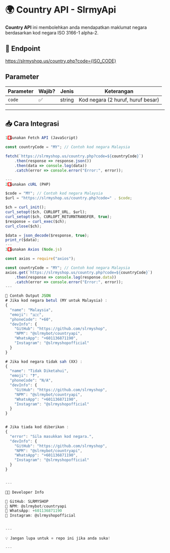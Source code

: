 # 🌍 Country API - SlrmyApi

**Country API** ini membolehkan anda mendapatkan maklumat negara berdasarkan kod negara ISO 3166-1 alpha-2.
## 📌 Endpoint
https://slrmyshop.us/country.php?code={ISO_CODE}
## Parameter
| Parameter | Wajib? | Jenis  | Keterangan |
|-----------|--------|--------|------------|
| `code`    | ✅     | string | Kod negara (2 huruf, huruf besar) |

---

## 📥 Cara Integrasi

```javascript
1️⃣ Gunakan Fetch API (JavaScript)

const countryCode = "MY"; // Contoh kod negara Malaysia

fetch(`https://slrmyshop.us/country.php?code=${countryCode}`)
    .then(response => response.json())
    .then(data => console.log(data))
    .catch(error => console.error("Error:", error));

---
2️⃣ Gunakan cURL (PHP)

$code = "MY"; // Contoh kod negara Malaysia
$url = "https://slrmyshop.us/country.php?code=" . $code;

$ch = curl_init();
curl_setopt($ch, CURLOPT_URL, $url);
curl_setopt($ch, CURLOPT_RETURNTRANSFER, true);
$response = curl_exec($ch);
curl_close($ch);

$data = json_decode($response, true);
print_r($data);
---
3️⃣ Gunakan Axios (Node.js)

const axios = require("axios");

const countryCode = "MY"; // Contoh kod negara Malaysia
axios.get(`https://slrmyshop.us/country.php?code=${countryCode}`)
    .then(response => console.log(response.data))
    .catch(error => console.error("Error:", error));
---

📌 Contoh Output JSON
# Jika kod negara betul (MY untuk Malaysia) :
{
  "name": "Malaysia",
  "emoji": "🇲🇾",
  "phoneCode": "+60",
  "devInfo": {
    "GitHub": "https://github.com/slrmyshop",
    "NPM": "@slrmybot/countryapi",
    "WhatsApp": "+601136871190",
    "Instagram": "@slrmyshopofficial"
  }
}

# Jika kod negara tidak sah (XX) :
{
  "name": "Tidak Diketahui",
  "emoji": "❓",
  "phoneCode": "N/A",
  "devInfo": {
    "GitHub": "https://github.com/slrmyshop",
    "NPM": "@slrmybot/countryapi",
    "WhatsApp": "+601136871190",
    "Instagram": "@slrmyshopofficial"
  }
}


# Jika tiada kod diberikan :
{
  "error": "Sila masukkan kod negara.",
  "devInfo": {
    "GitHub": "https://github.com/slrmyshop",
    "NPM": "@slrmybot/countryapi",
    "WhatsApp": "+601136871190",
    "Instagram": "@slrmyshopofficial"
  }
}


---

👨‍💻 Developer Info

🔹 GitHub: SLRMYSHOP
🔹 NPM: @slrmybot/countryapi
🔹 WhatsApp: +601136871190
🔹 Instagram: @slrmyshopofficial


---

💡 Jangan lupa untuk ⭐ repo ini jika anda suka!

---
